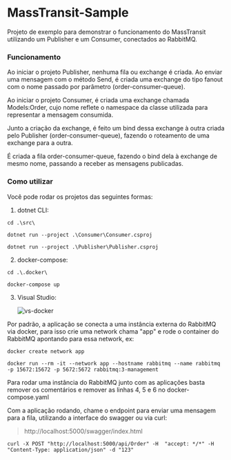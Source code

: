 # MassTransit-Sample

Projeto de exemplo para demonstrar o funcionamento do MassTransit utilizando um Publisher e um Consumer, conectados ao RabbitMQ.


### Funcionamento

Ao iniciar o projeto Publisher, nenhuma fila ou exchange é criada.
Ao enviar uma mensagem com o método Send, é criada uma exchange do tipo fanout com o nome passado por parâmetro (order-consumer-queue).

Ao iniciar o projeto Consumer, é criada uma exchange chamada Models:Order, cujo nome reflete o namespace da classe utilizada para representar a mensagem consumida.

Junto a criação da exchange, é feito um bind dessa exchange à outra criada pelo Publisher (order-consumer-queue), fazendo o roteamento de uma exchange para a outra.

É criada a fila order-consumer-queue, fazendo o bind dela à exchange de mesmo nome, passando a receber as mensagens publicadas.

### Como utilizar

Você pode rodar os projetos das seguintes formas:

1. dotnet CLI:

``` shell
cd .\src\

dotnet run --project .\Consumer\Consumer.csproj

dotnet run --project .\Publisher\Publisher.csproj

```

2.  docker-compose:

``` shell
cd .\.docker\

docker-compose up
```

3. Visual Studio:

    ![vs-docker](https://i.imgur.com/KBTLU3W.jpg)

Por padrão, a aplicação se conecta a uma instância externa do RabbitMQ via docker, para isso crie uma network chama "app" e rode o container do RabbitMQ apontando para essa network, ex:

``` shell
docker create network app

docker run --rm -it --network app --hostname rabbitmq --name rabbitmq -p 15672:15672 -p 5672:5672 rabbitmq:3-management
```

Para rodar uma instância do RabbitMQ junto com as aplicações basta remover os comentários e remover as linhas 4, 5 e 6 no docker-compose.yaml

Com a aplicação rodando, chame o endpoint para enviar uma mensagem para a fila, utilizando a interface do swagger ou via curl:

> http://localhost:5000/swagger/index.html

``` shell
curl -X POST "http://localhost:5000/api/Order" -H  "accept: */*" -H  "Content-Type: application/json" -d "123"
```